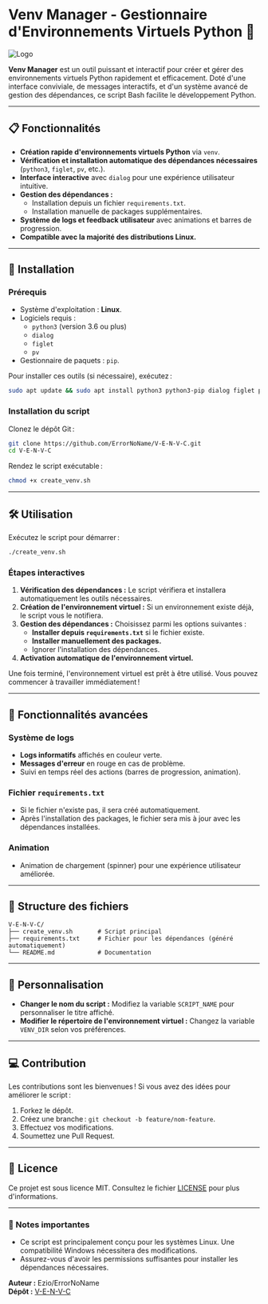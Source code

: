 # Venv Manager - Gestionnaire d'Environnements Virtuels Python 🐍

![Logo](https://via.placeholder.com/728x90.png?text=Venv+Manager) <!-- Ajoutez un logo ici si souhaité -->

**Venv Manager** est un outil puissant et interactif pour créer et gérer des environnements virtuels Python rapidement et efficacement. Doté d'une interface conviviale, de messages interactifs, et d'un système avancé de gestion des dépendances, ce script Bash facilite le développement Python.

---

## 📋 Fonctionnalités

- **Création rapide d'environnements virtuels Python** via `venv`.
- **Vérification et installation automatique des dépendances nécessaires** (`python3`, `figlet`, `pv`, etc.).
- **Interface interactive** avec `dialog` pour une expérience utilisateur intuitive.
- **Gestion des dépendances :**
  - Installation depuis un fichier `requirements.txt`.
  - Installation manuelle de packages supplémentaires.
- **Système de logs et feedback utilisateur** avec animations et barres de progression.
- **Compatible avec la majorité des distributions Linux.**

---

## 🚀 Installation

### Prérequis
- Système d'exploitation : **Linux**.
- Logiciels requis : 
  - `python3` (version 3.6 ou plus)
  - `dialog`
  - `figlet`
  - `pv`
- Gestionnaire de paquets : `pip`.

Pour installer ces outils (si nécessaire), exécutez :
```bash
sudo apt update && sudo apt install python3 python3-pip dialog figlet pv -y
```

### Installation du script
Clonez le dépôt Git :
```bash
git clone https://github.com/ErrorNoName/V-E-N-V-C.git
cd V-E-N-V-C
```

Rendez le script exécutable :
```bash
chmod +x create_venv.sh
```

---

## 🛠️ Utilisation

Exécutez le script pour démarrer :
```bash
./create_venv.sh
```

### Étapes interactives
1. **Vérification des dépendances :** Le script vérifiera et installera automatiquement les outils nécessaires.
2. **Création de l'environnement virtuel :** Si un environnement existe déjà, le script vous le notifiera.
3. **Gestion des dépendances :** Choisissez parmi les options suivantes :
   - **Installer depuis `requirements.txt`** si le fichier existe.
   - **Installer manuellement des packages.**
   - Ignorer l'installation des dépendances.
4. **Activation automatique de l'environnement virtuel.**

Une fois terminé, l'environnement virtuel est prêt à être utilisé. Vous pouvez commencer à travailler immédiatement !

---

## 🌟 Fonctionnalités avancées

### Système de logs
- **Logs informatifs** affichés en couleur verte.
- **Messages d'erreur** en rouge en cas de problème.
- Suivi en temps réel des actions (barres de progression, animation).

### Fichier `requirements.txt`
- Si le fichier n'existe pas, il sera créé automatiquement.
- Après l'installation des packages, le fichier sera mis à jour avec les dépendances installées.

### Animation
- Animation de chargement (spinner) pour une expérience utilisateur améliorée.

---

## 📂 Structure des fichiers

```
V-E-N-V-C/
├── create_venv.sh       # Script principal
├── requirements.txt     # Fichier pour les dépendances (généré automatiquement)
└── README.md            # Documentation
```

---

## 🔧 Personnalisation

- **Changer le nom du script :** Modifiez la variable `SCRIPT_NAME` pour personnaliser le titre affiché.
- **Modifier le répertoire de l'environnement virtuel :** Changez la variable `VENV_DIR` selon vos préférences.

---

## 💻 Contribution

Les contributions sont les bienvenues ! Si vous avez des idées pour améliorer le script :
1. Forkez le dépôt.
2. Créez une branche : `git checkout -b feature/nom-feature`.
3. Effectuez vos modifications.
4. Soumettez une Pull Request.

---

## 📜 Licence

Ce projet est sous licence MIT. Consultez le fichier [LICENSE](./LICENSE) pour plus d'informations.

---

### 🚧 Notes importantes
- Ce script est principalement conçu pour les systèmes Linux. Une compatibilité Windows nécessitera des modifications.
- Assurez-vous d'avoir les permissions suffisantes pour installer les dépendances nécessaires.

**Auteur :** Ezio/ErrorNoName  
**Dépôt :** [V-E-N-V-C](https://github.com/ErrorNoName/V-E-N-V-C)
```
